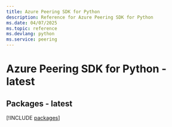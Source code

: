 ```yaml
---
title: Azure Peering SDK for Python
description: Reference for Azure Peering SDK for Python
ms.date: 04/07/2025
ms.topic: reference
ms.devlang: python
ms.service: peering
---
```

# Azure Peering SDK for Python - latest
## Packages - latest
[!INCLUDE [packages](peering-index.md)]